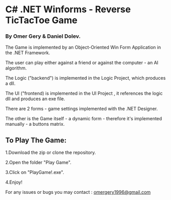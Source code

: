 # C# .NET Winforms - Reverse TicTacToe Game
### By Omer Gery & Daniel Dolev.

The Game is implemented by an Object-Oriented Win Form Application in the .NET Framework.

The user can play either against a friend or against the computer - an AI algorithm.

The Logic ("backend") is implemented in the Logic Project, which produces a dll.

The UI ("frontend) is implemented in the UI Project , it references the logic dll and produces an exe file.

There are 2 forms - game settings implemented with the .NET Designer.

The other is the Game itself - a dynamic form - therefore it's implemented manually - a buttons matrix.

## To Play The Game:

1.Download the zip or clone the repository. 

2.Open the folder "Play Game".

3.Click on "PlayGame!.exe".

4.Enjoy!

For any issues or bugs you may contact : omergery1996@gmail.com


